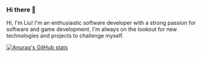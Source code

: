 ### Hi there 👋
Hi, I'm Liu! I'm an enthusiastic software developer with a strong passion for software and game development. I'm always on the lookout for new technologies and projects to challenge myself.

[![Anurag's GitHub stats](https://github-readme-stats.vercel.app/api?username=Lzm03&show_icons=true&theme=dark)](https://github.com/anuraghazra/github-readme-stats)

